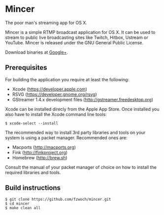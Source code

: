 Mincer
======

The poor man's streaming app for OS X.

Mincer is a simple RTMP broadcast application for OS X. It can be used to stream to public live broadcasting sites like Twitch, Hitbox, Ustream or YouTube. Mincer is released under the GNU General Public License.

Download binaries at <a href="https://plus.google.com/106302080469674598966" rel="publisher">Google+</a>.

Prerequisites
-------------

For building the application you require at least the following:

* Xcode (https://developer.apple.com)
* RSVG (https://developer.gnome.org/rsvg)
* GStreamer 1.4.x development files (http://gstreamer.freedesktop.org)

Xcode can be installed direcly from the Apple App Store. Once installed you also have to install the Xcode command line tools:

    $ xcode-select --install

The recommended way to install 3rd party libraries and tools on your system is using a packet manager. Recommended ones are:

* Macports (http://macports.org)
* Fink (http://finkproject.org)
* Homebrew (http://brew.sh)

Consult the manual of your packet manager of choice on how to install the required libraries and tools.

Build instructions
------------------

    $ git clone https://github.com/fzwoch/mincer.git
    $ cd mincer
    $ make clean all
